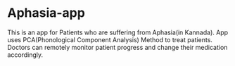 # Aphasia-app
This is an app for Patients who are suffering from Aphasia(in Kannada).
App uses PCA(Phonological Component Analysis) Method to treat patients.
Doctors can remotely monitor patient progress and change their medication accordingly.
